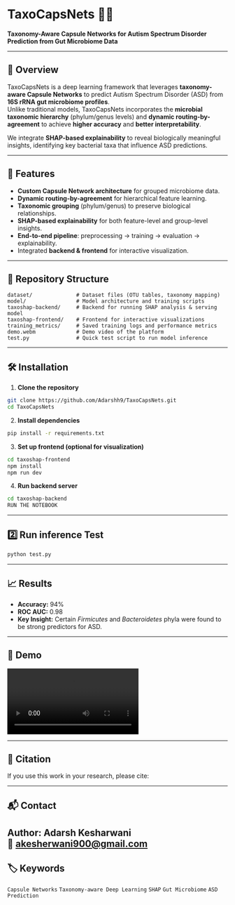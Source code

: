 # TaxoCapsNets 🧬🧠
**Taxonomy-Aware Capsule Networks for Autism Spectrum Disorder Prediction from Gut Microbiome Data**

---

## 📌 Overview
TaxoCapsNets is a deep learning framework that leverages **taxonomy-aware Capsule Networks** to predict Autism Spectrum Disorder (ASD) from **16S rRNA gut microbiome profiles**.  
Unlike traditional models, TaxoCapsNets incorporates the **microbial taxonomic hierarchy** (phylum/genus levels) and **dynamic routing-by-agreement** to achieve **higher accuracy** and **better interpretability**.

We integrate **SHAP-based explainability** to reveal biologically meaningful insights, identifying key bacterial taxa that influence ASD predictions.

---

## 🚀 Features
- **Custom Capsule Network architecture** for grouped microbiome data.
- **Dynamic routing-by-agreement** for hierarchical feature learning.
- **Taxonomic grouping** (phylum/genus) to preserve biological relationships.
- **SHAP-based explainability** for both feature-level and group-level insights.
- **End-to-end pipeline**: preprocessing → training → evaluation → explainability.
- Integrated **backend & frontend** for interactive visualization.

---

## 📂 Repository Structure
```
dataset/              # Dataset files (OTU tables, taxonomy mapping)
model/                # Model architecture and training scripts
taxoshap-backend/     # Backend for running SHAP analysis & serving model
taxoshap-frontend/    # Frontend for interactive visualizations
training_metrics/     # Saved training logs and performance metrics
demo.webm             # Demo video of the platform
test.py               # Quick test script to run model inference
```

---

## 🛠 Installation
1. **Clone the repository**
```bash
git clone https://github.com/Adarshh9/TaxoCapsNets.git
cd TaxoCapsNets
```

2. **Install dependencies**
```bash
pip install -r requirements.txt
```

3. **Set up frontend (optional for visualization)**
```bash
cd taxoshap-frontend
npm install
npm run dev 
```

4. **Run backend server**
```bash
cd taxoshap-backend
RUN THE NOTEBOOK
```

---

## 2️⃣ Run inference Test
```bash
python test.py 
```

---

## 📈 Results
* **Accuracy:** 94%
* **ROC AUC:** 0.98
* **Key Insight:** Certain *Firmicutes* and *Bacteroidetes* phyla were found to be strong predictors for ASD.

---

## 🎥 Demo
![Demo](demo.webm)

---

## 📜 Citation
If you use this work in your research, please cite:

---

## 📬 Contact
**Author:** Adarsh Kesharwani  
📧 [akesherwani900@gmail.com](mailto:akesherwani900@gmail.com)  
---

## 🏷 Keywords
`Capsule Networks` `Taxonomy-aware Deep Learning` `SHAP` `Gut Microbiome` `ASD Prediction`
